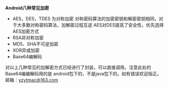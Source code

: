 **Android八种常见加密**  
- AES，DES，TDES 为对称加密
对称密码算法的加密密钥和解密密钥相同，对于大多数对称密码算法，加解密过程互逆
AES对DES提高了安全性，优先选择AES加密方式  
- RSA非对称加密  
- MD5、SHA不可逆加密  
- XOR异或加密  
- Base64编解码  

对以上几种常见的加解密方式已经进行了封装，可以直接调用。注意此处的Base64编编解码用的是
android包下的，不是java包下的。如有错误欢迎指正。邮箱：yzytmac@163.com
